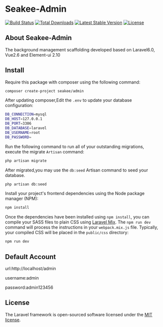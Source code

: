 
<p><h1>Seakee-Admin</h1></p>

<p>
<a href="https://travis-ci.org/seakee/seakee-admin"><img src="https://travis-ci.org/seakee/seakee-admin.svg?branch=master" alt="Build Status"></a>
<a href="https://packagist.org/packages/seakee/admin"><img src="https://poser.pugx.org/seakee/admin/d/total.svg" alt="Total Downloads"></a>
<a href="https://packagist.org/packages/seakee/admin"><img src="https://poser.pugx.org/seakee/admin/v/stable.svg" alt="Latest Stable Version"></a>
<a href="https://packagist.org/packages/seakee/admin"><img src="https://poser.pugx.org/seakee/admin/license.svg" alt="License"></a>
</p>

## About Seakee-Admin

The background management scaffolding developed based on Laravel6.0, Vue2.6 and Element-ui 2.10

## Install

Require this package with composer using the following command:
```bash
composer create-project seakee/admin
```
After updating composer,Edit the `.env`  to update your database configuration:
```bash
DB_CONNECTION=mysql
DB_HOST=127.0.0.1
DB_PORT=3306
DB_DATABASE=laravel
DB_USERNAME=root
DB_PASSWORD=
```
Run the following command to run all of your outstanding migrations, execute the migrate `Artisan` command:
```bash
php artisan migrate
```
After migrated,you may use the `db:seed` Artisan command to seed your database.
```bash
php artisan db:seed
```
Install your project's frontend dependencies using the Node package manager (NPM):
```bash
npm install
```
Once the dependencies have been installed using `npm install`, you can compile your SASS files to plain CSS using [Laravel Mix](https://laravel.com/docs/6.x/mix#working-with-stylesheets). The `npm run dev` command will process the instructions in your `webpack.mix.js` file. Typically, your compiled CSS will be placed in the `public/css` directory:
```bash
npm run dev
```
## Default Account
url:http://localhost/admin

username:admin

password:admin123456

## License

The Laravel framework is open-sourced software licensed under the [MIT license](https://opensource.org/licenses/MIT).
